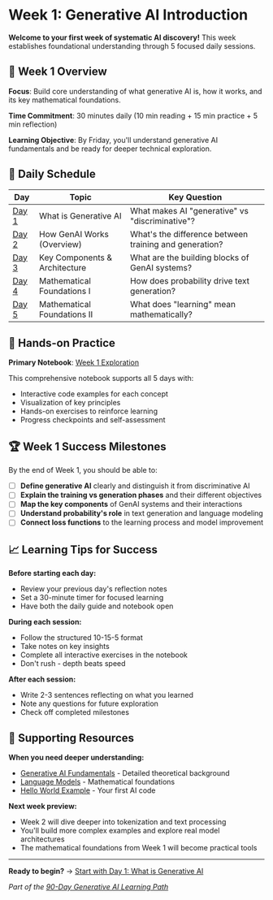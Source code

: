 # Week 1: Generative AI Introduction

**Welcome to your first week of systematic AI discovery!** This week establishes foundational understanding through 5 focused daily sessions.

## 🎯 Week 1 Overview

**Focus**: Build core understanding of what generative AI is, how it works, and its key mathematical foundations.

**Time Commitment**: 30 minutes daily (10 min reading + 15 min practice + 5 min reflection)

**Learning Objective**: By Friday, you'll understand generative AI fundamentals and be ready for deeper technical exploration.

## 📅 Daily Schedule

| Day | Topic | Key Question |
|-----|-------|--------------|
| [Day 1](day01-genai-intro.md) | What is Generative AI | What makes AI "generative" vs "discriminative"? |
| [Day 2](day02-genai-overview.md) | How GenAI Works (Overview) | What's the difference between training and generation? |
| [Day 3](day03-key-components.md) | Key Components & Architecture | What are the building blocks of GenAI systems? |
| [Day 4](day04-probability-basics.md) | Mathematical Foundations I | How does probability drive text generation? |
| [Day 5](day05-loss-functions.md) | Mathematical Foundations II | What does "learning" mean mathematically? |

## 🔬 Hands-on Practice

**Primary Notebook**: [Week 1 Exploration](../../../notebooks/weekly/week01/genai-exploration.ipynb)

This comprehensive notebook supports all 5 days with:

- Interactive code examples for each concept
- Visualization of key principles  
- Hands-on exercises to reinforce learning
- Progress checkpoints and self-assessment

## 🏆 Week 1 Success Milestones

By the end of Week 1, you should be able to:

- [ ] **Define generative AI** clearly and distinguish it from discriminative AI
- [ ] **Explain the training vs generation phases** and their different objectives
- [ ] **Map the key components** of GenAI systems and their interactions
- [ ] **Understand probability's role** in text generation and language modeling
- [ ] **Connect loss functions** to the learning process and model improvement

## 📈 Learning Tips for Success

**Before starting each day:**

- Review your previous day's reflection notes
- Set a 30-minute timer for focused learning
- Have both the daily guide and notebook open

**During each session:**

- Follow the structured 10-15-5 format
- Take notes on key insights
- Complete all interactive exercises in the notebook
- Don't rush - depth beats speed

**After each session:**

- Write 2-3 sentences reflecting on what you learned
- Note any questions for future exploration
- Check off completed milestones

## 🔗 Supporting Resources

**When you need deeper understanding:**

- [Generative AI Fundamentals](../../archived/concepts/generative-ai-fundamentals.md) - Detailed theoretical background
- [Language Models](../../archived/concepts/language-models.md) - Mathematical foundations
- [Hello World Example](../../../src/a1/helloworld.py) - Your first AI code

**Next week preview:**

- Week 2 will dive deeper into tokenization and text processing
- You'll build more complex examples and explore real model architectures
- The mathematical foundations from Week 1 will become practical tools

---

**Ready to begin?** → [Start with Day 1: What is Generative AI](day01-genai-intro.md)

*Part of the [90-Day Generative AI Learning Path](../../learning-path-90-days.md)*
